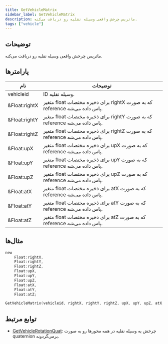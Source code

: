 ```yaml
---
title: GetVehicleMatrix
sidebar_label: GetVehicleMatrix
description: ماتریس چرخش واقعی وسیله نقلیه رو دریافت می‌کنه.
tags: ["vehicle"]
---
```


<VersionWarn version='omp v1.1.0.2612' />

## توضیحات

ماتریس چرخش واقعی وسیله نقلیه رو دریافت می‌کنه.

## پارامترها

| نام          | توضیحات                                                                    |
|---------------|--------------------------------------------------------------------------------|
| vehicleid     | ID وسیله نقلیه.                                                         |
| &Float:rightX | متغیر float برای ذخیره مختصات rightX که به صورت reference پاس داده می‌شه. |
| &Float:rightY | متغیر float برای ذخیره مختصات rightY که به صورت reference پاس داده می‌شه. |
| &Float:rightZ | متغیر float برای ذخیره مختصات rightZ که به صورت reference پاس داده می‌شه. |
| &Float:upX    | متغیر float برای ذخیره مختصات upX که به صورت reference پاس داده می‌شه.    |
| &Float:upY    | متغیر float برای ذخیره مختصات upY که به صورت reference پاس داده می‌شه.    |
| &Float:upZ    | متغیر float برای ذخیره مختصات upZ که به صورت reference پاس داده می‌شه.    |
| &Float:atX    | متغیر float برای ذخیره مختصات atX که به صورت reference پاس داده می‌شه.    |
| &Float:atY    | متغیر float برای ذخیره مختصات atY که به صورت reference پاس داده می‌شه.    |
| &Float:atZ    | متغیر float برای ذخیره مختصات atZ که به صورت reference پاس داده می‌شه.    |

## مثال‌ها

```c
new 
    Float:rightX,
    Float:rightY,
    Float:rightZ,
    Float:upX,
    Float:upY,
    Float:upZ,
    Float:atX,
    Float:atY,
    Float:atZ;

GetVehicleMatrix(vehicleid, rightX, rightY, rightZ, upX, upY, upZ, atX, atY, atZ);
```

## توابع مرتبط

- [GetVehicleRotationQuat](GetVehicleRotationQuat): چرخش یه وسیله نقلیه در همه محورها رو به صورت quaternion برمی‌گردونه.